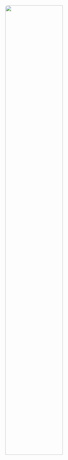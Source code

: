 <a href="https://www.huminfra.se/">
<img src="https://www.umu.se/globalassets/qbank/huminfra-till-webben-48568w600h600.jpg" 
         width="60%" 
         style="margin-top: 0.3rem; border-radius: 0.5rem;" />
</a>
